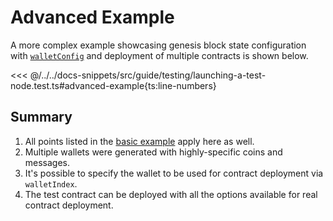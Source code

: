 <script setup>
  import { data } from '../../versions.data'
  const { forc } = data
  const url = `https://docs.fuel.network/docs/forc/commands/forc_test/`
</script>

# Advanced Example

A more complex example showcasing genesis block state configuration with [`walletConfig`](./test-node-options.md#walletconfig) and deployment of multiple contracts is shown below.

<<< @/../../docs-snippets/src/guide/testing/launching-a-test-node.test.ts#advanced-example{ts:line-numbers}

## Summary

1. All points listed in the [basic example](./basic-example.md#summary) apply here as well.
1. Multiple wallets were generated with highly-specific coins and messages.
1. It's possible to specify the wallet to be used for contract deployment via `walletIndex`.
1. The test contract can be deployed with all the options available for real contract deployment.
